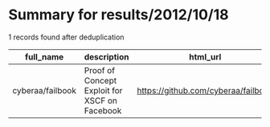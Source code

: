 
# Summary for results/2012/10/18
    
1 records found after deduplication

| full_name | description | html_url | matched_list | matched_count | pushed_at | size | stargazers_count | language | forks_count |
|------------------|-----------------------------------------------|-------------------------------------|----------------|-----------------|---------------------------|--------|--------------------|------------|---------------|
| cyberaa/failbook | Proof of Concept Exploit for XSCF on Facebook | https://github.com/cyberaa/failbook | ['exploit'] | 1 | 2012-10-18 18:37:19+00:00 | 124 | 0 | Ruby | 0 |
